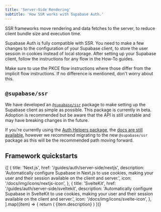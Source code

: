 ```yaml
---
title: 'Server-Side Rendering'
subtitle: 'How SSR works with Supabase Auth.'
---
```


SSR frameworks move rendering and data fetches to the server, to reduce client bundle size and execution time.

Supabase Auth is fully compatible with SSR. You need to make a few changes to the configuration of your Supabase client, to store the user session in cookies instead of local storage. After setting up your Supabase client, follow the instructions for any flow in the How-To guides.

<Admonition type="tip">

Make sure to use the PKCE flow instructions where those differ from the implicit flow instructions. If no difference is mentioned, don't worry about this.

</Admonition>

## `@supabase/ssr`

We have developed an [`@supabase/ssr`](https://www.npmjs.com/package/@supabase/ssr) package to make setting up the Supabase client as simple as possible. This package is currently in beta. Adoption is recommended but be aware that the API is still unstable and may have breaking changes in the future.

<Admonition type="tip">

If you're currently using the [Auth Helpers package](https://github.com/supabase/auth-helpers), the [docs are still available](/docs/guides/auth/auth-helpers), however we recommend migrating to the new `@supabase/ssr` package as this will be the recommended path moving forward.

</Admonition>

## Framework quickstarts

<div className="grid grid-cols-[repeat(auto-fit,minmax(300px,1fr))] gap-6 mb-6 not-prose">
  {[
    {
      title: 'Next.js',
      href: '/guides/auth/server-side/nextjs',
      description:
        'Automatically configure Supabase in Next.js to use cookies, making your user and their session available on the client and server.',
      icon: '/docs/img/icons/nextjs-icon',
    },
    {
      title: 'SvelteKit',
      href: '/guides/auth/server-side/sveltekit',
      description:
        'Automatically configure Supabase in SvelteKit to use cookies, making your user and their session available on the client and server.',
      icon: '/docs/img/icons/svelte-icon',
    },
  ].map((item) => {
    return (
      <Link href={`${item.href}`} key={item.title} passHref>
        <GlassPanel title={item.title} background={false} icon={item.icon}>
          {item.description}
        </GlassPanel>
      </Link>
    )
  })}
</div>